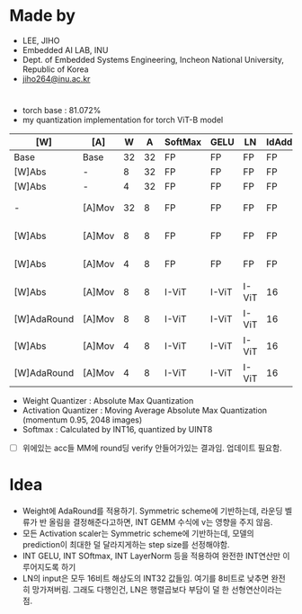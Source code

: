 
# Made by
- LEE, JIHO
- Embedded AI LAB, INU 
- Dept. of Embedded Systems Engineering, Incheon National University, Republic of Korea
- jiho264@inu.ac.kr  



# 
- torch base : 81.072%
- my quantization implementation for torch ViT-B model 

| [W]         | [A]    | W   | A   | SoftMax | GELU  | LN    | IdAdd | Acc @ 1    |
| ----------- | ------ | --- | --- | ------- | ----- | ----- | ----- | ---------- |
| Base        | Base   | 32  | 32  | FP      | FP    | FP    | FP    | 81.068%    |
| [W]Abs      | -      | 8   | 32  | FP      | FP    | FP    | FP    | 81.074%    |
| [W]Abs      | -      | 4   | 32  | FP      | FP    | FP    | FP    | 79.794%    |
| -           | [A]Mov | 32  | 8   | FP      | FP    | FP    | FP    | 78.994% ㄴ |
| [W]Abs      | [A]Mov | 8   | 8   | FP      | FP    | FP    | FP    | 78.474% ㄴ |
| [W]Abs      | [A]Mov | 4   | 8   | FP      | FP    | FP    | FP    | 76.874% ㄴ |
| [W]Abs      | [A]Mov | 8   | 8   | I-ViT   | I-ViT | I-ViT | 16    | 77.054% ㄴ |
| [W]AdaRound | [A]Mov | 8   | 8   | I-ViT   | I-ViT | I-ViT | 16    |            |
| [W]Abs      | [A]Mov | 4   | 8   | I-ViT   | I-ViT | I-ViT | 16    | 72.964% ㄴ |
| [W]AdaRound | [A]Mov | 4   | 8   | I-ViT   | I-ViT | I-ViT | 16    |            |

- Weight Quantizer : Absolute Max Quantization
- Activation Quantizer : Moving Average Absolute Max Quantization (momentum 0.95, 2048 images)
- Softmax : Calculated by INT16, quantized by UINT8

- [ ] 위에있는 acc들 MM에 round딩 verify 안들어가있는 결과임. 업데이트 필요함.




# Idea
- Weight에 AdaRound를 적용하기. Symmetric scheme에 기반하는데, 라운딩 벨류가 반 올림을 결정해준다고하면, INT GEMM 수식에 v는 영향을 주지 않음.
- 모든 Activation scaler는 Symmetric scheme에 기반하는데, 모델의 prediction이 최대한 덜 달라지게하는 step size를 선정해야함.
- INT GELU, INT SOftmax, INT LayerNorm 등을 적용하여 완전한 INT연산만 이루어지도록 하기
- LN의 input은 모두 16비트 해상도의 INT32 값들임. 여기를 8비트로 낮추면 완전히 망가져버림. 그래도 다행인건, LN은 행렬곱보다 부담이 덜 한 선형연산이라는 점.